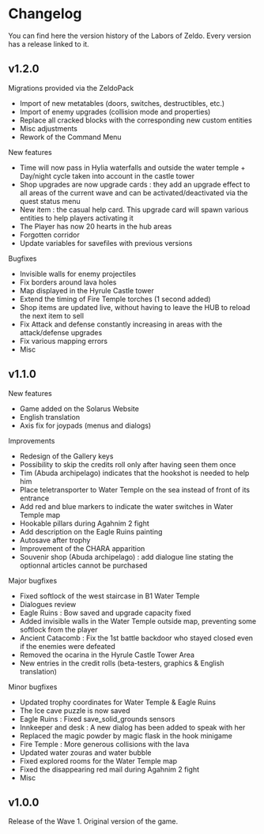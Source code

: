 # Changelog

You can find here the version history of the Labors of Zeldo. Every version has a release linked to it.

## v1.2.0

Migrations provided via the ZeldoPack

- Import of new metatables (doors, switches, destructibles, etc.)
- Import of enemy upgrades (collision mode and properties)
- Replace all cracked blocks with the corresponding new custom entities
- Misc adjustments
- Rework of the Command Menu

New features

- Time will now pass in Hylia waterfalls and outside the water temple + Day/night cycle taken into account in the castle tower
- Shop upgrades are now upgrade cards : they add an upgrade effect to all areas of the current wave and can be activated/deactivated via the quest status menu
- New item : the casual help card. This upgrade card will spawn various entities to help players activating it
- The Player has now 20 hearts in the hub areas
- Forgotten corridor
- Update variables for savefiles with previous versions

Bugfixes

- Invisible walls for enemy projectiles
- Fix borders around lava holes
- Map displayed in the Hyrule Castle tower
- Extend the timing of Fire Temple torches (1 second added)
- Shop items are updated live, without having to leave the HUB to reload the next item to sell
- Fix Attack and defense constantly increasing in areas with the attack/defense upgrades
- Fix various mapping errors
- Misc

## v1.1.0

New features

- Game added on the Solarus Website
- English translation
- Axis fix for joypads (menus and dialogs)

Improvements

- Redesign of the Gallery keys
- Possibility to skip the credits roll only after having seen them once
- Tim (Abuda archipelago) indicates that the hookshot is needed to help him
- Place teletransporter to Water Temple on the sea instead of front of its entrance
- Add red and blue markers to indicate the water switches in Water Temple map
- Hookable pillars during Agahnim 2 fight
- Add description on the Eagle Ruins painting
- Autosave after trophy
- Improvement of the CHARA apparition
- Souvenir shop (Abuda archipelago) : add dialogue line stating the optionnal articles cannot be purchased

Major bugfixes

- Fixed softlock of the west staircase in B1 Water Temple
- Dialogues review
- Eagle Ruins : Bow saved and upgrade capacity fixed
- Added invisible walls in the Water Temple outside map, preventing some softlock from the player
- Ancient Catacomb : Fix the 1st battle backdoor who stayed closed even if the enemies were defeated
- Removed the ocarina in the Hyrule Castle Tower Area
- New entries in the credit rolls (beta-testers, graphics & English translation)

Minor bugfixes

- Updated trophy coordinates for Water Temple & Eagle Ruins
- The Ice cave puzzle is now saved
- Eagle Ruins : Fixed save_solid_grounds sensors
- Innkeeper and desk : A new dialog has been added to speak with her
- Replaced the magic powder by magic flask in the hook minigame
- Fire Temple : More generous collisions with the lava
- Updated water zouras and water bubble
- Fixed explored rooms for the Water Temple map
- Fixed the disappearing red mail during Agahnim 2 fight
- Misc

## v1.0.0

Release of the Wave 1. Original version of the game.
